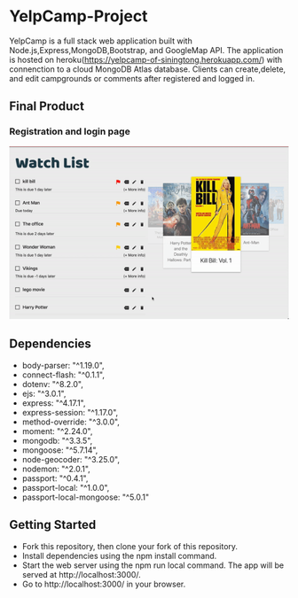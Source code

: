 # YelpCamp-Project
YelpCamp is a full stack web application built with Node.js,Express,MongoDB,Bootstrap, and GoogleMap API. The application is hosted on heroku(https://yelpcamp-of-siningtong.herokuapp.com/) with connenction to a cloud MongoDB Atlas database. Clients can create,delete, and edit campgrounds or comments after registered and logged in.
## Final Product
### Registration and login page
!["Registration and login page"](https://github.com/MaxWong03/MidtermProject-TODO-List/blob/master/docs/gifs/carousel-1.gif)

## Dependencies
- body-parser: "^1.19.0",
- connect-flash: "^0.1.1",
- dotenv: "^8.2.0",
- ejs: "^3.0.1",
- express: "^4.17.1",
- express-session: "^1.17.0",
- method-override: "^3.0.0",
- moment: "^2.24.0",
- mongodb: "^3.3.5",
- mongoose: "^5.7.14",
- node-geocoder: "^3.25.0",
- nodemon: "^2.0.1",
- passport: "^0.4.1",
- passport-local: "^1.0.0",
- passport-local-mongoose: "^5.0.1"
## Getting Started
- Fork this repository, then clone your fork of this repository.
- Install dependencies using the npm install command.
- Start the web server using the npm run local command. The app will be served at http://localhost:3000/.
- Go to http://localhost:3000/ in your browser.